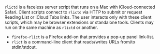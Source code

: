 `rlictd` is a faceless server script that runs on a Mac with iCloud-connected Safari. Client scripts connect to `rlictd` via HTTP to submit or request Reading List or iCloud Tabs links. The user interacts only with these client scripts, which may be browser extensions or standalone tools. Clients may run on the same machine as `rlictd` or another.

- `firefox-rlict` is a Firefox add-on that provides a pop-up panel link-list.
- `rlict` is a command-line client that reads/writes URLs from/to stdin/stdout.
